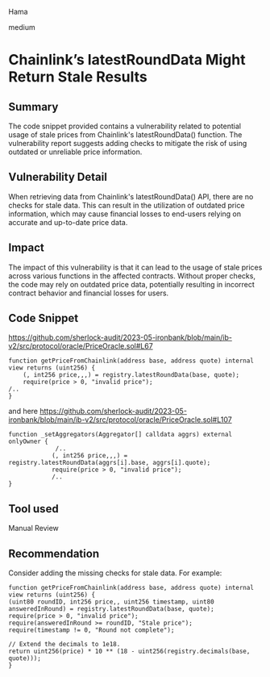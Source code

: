 Hama

medium

# Chainlink’s latestRoundData Might Return Stale Results

## Summary
The code snippet provided contains a vulnerability related to potential usage of stale prices from Chainlink's latestRoundData() function. The vulnerability report suggests adding checks to mitigate the risk of using outdated or unreliable price information.

## Vulnerability Detail
When retrieving data from Chainlink's latestRoundData() API, there are no checks for stale data. This can result in the utilization of outdated price information, which may cause financial losses to end-users relying on accurate and up-to-date price data.

## Impact
The impact of this vulnerability is that it can lead to the usage of stale prices across various functions in the affected contracts. Without proper checks, the code may rely on outdated price data, potentially resulting in incorrect contract behavior and financial losses for users.

## Code Snippet
https://github.com/sherlock-audit/2023-05-ironbank/blob/main/ib-v2/src/protocol/oracle/PriceOracle.sol#L67

    function getPriceFromChainlink(address base, address quote) internal view returns (uint256) {
        (, int256 price,,,) = registry.latestRoundData(base, quote);
        require(price > 0, "invalid price");
    /..
    }

and here 
https://github.com/sherlock-audit/2023-05-ironbank/blob/main/ib-v2/src/protocol/oracle/PriceOracle.sol#L107

    function _setAggregators(Aggregator[] calldata aggrs) external onlyOwner {
                 /..
                (, int256 price,,,) = registry.latestRoundData(aggrs[i].base, aggrs[i].quote);
                require(price > 0, "invalid price");    
                /..
    }
## Tool used
Manual Review

## Recommendation
 Consider adding the missing checks for stale data.
For example:

    function getPriceFromChainlink(address base, address quote) internal view returns (uint256) {
    (uint80 roundID, int256 price,, uint256 timestamp, uint80 answeredInRound) = registry.latestRoundData(base, quote);
    require(price > 0, "invalid price");
    require(answeredInRound >= roundID, "Stale price");
    require(timestamp != 0, "Round not complete");

    // Extend the decimals to 1e18.
    return uint256(price) * 10 ** (18 - uint256(registry.decimals(base, quote)));
    }
